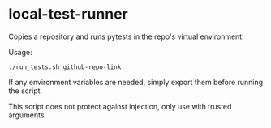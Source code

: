 # local-test-runner
Copies a repository and runs pytests in the repo's virtual environment.

Usage:
```
./run_tests.sh github-repo-link
```

If any environment variables are needed, simply export them before running the script.

This script does not protect against injection, only use with trusted arguments.
